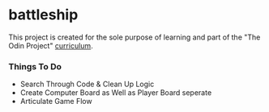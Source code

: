 # battleship

This project is created for the sole purpose of learning and part of the "The Odin Project" [curriculum](https://theodinproject.com/).

### Things To Do
- Search Through Code & Clean Up Logic
- Create Computer Board as Well as Player Board seperate
- Articulate Game Flow